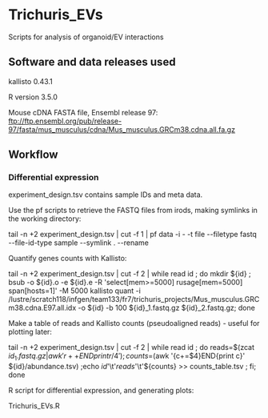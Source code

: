 # Trichuris_EVs
Scripts for analysis of organoid/EV interactions

## Software and data releases used

kallisto 0.43.1

R version 3.5.0

Mouse cDNA FASTA file, Ensembl release 97: ftp://ftp.ensembl.org/pub/release-97/fasta/mus_musculus/cdna/Mus_musculus.GRCm38.cdna.all.fa.gz


## Workflow

### Differential expression

experiment_design.tsv contains sample IDs and meta data.

Use the pf scripts to retrieve the FASTQ files from irods, making symlinks in the working directory:

tail -n +2 experiment_design.tsv | cut -f 1 | pf data -i - -t file --filetype fastq --file-id-type sample --symlink . --rename

Quantify genes counts with Kallisto:

tail -n +2 experiment_design.tsv | cut -f 2 | while read id ; do mkdir ${id} ; bsub -o ${id}.o -e ${id}.e -R 'select[mem>=5000] rusage[mem=5000] span[hosts=1]' -M 5000 kallisto quant -i /lustre/scratch118/infgen/team133/fr7/trichuris_projects/Mus_musculus.GRCm38.cdna.E97.all.idx -o ${id} -b 100 ${id}_1.fastq.gz ${id}_2.fastq.gz; done

Make a table of reads and Kallisto counts (pseudoaligned reads) - useful for plotting later:

tail -n +2 experiment_design.tsv | cut -f 2 | while read id ; do reads=$(zcat ${id}_1.fastq.gz |  awk '{r++}END{print r/4}' )  ; counts=$(awk '{c+=$4}END{print c}' ${id}/abundance.tsv) ;echo ${id}$'\t'${reads}$'\t'${counts} >> counts_table.tsv ; fi; done

R script for differential expression, and generating plots:

Trichuris_EVs.R
